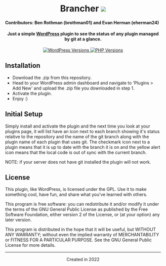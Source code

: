 <h1 align="center">Brancher
	<img src="https://img.shields.io/static/v1?ConciergeWPVersion=&message=v1.0.0&label=&color=999&style=flat-square">
</h1>
<h4>Contributors: Ben Rothman (brothman01) and Evan Herman (eherman24)</h4>
<h4 align="center">Just a simple <a href="https://wordpress.org" target="_blank">WordPress</a> plugin to see the status of any plugin managed by git at a glance.</h4>

<p align="center">
	<a href="https://wordpress.org/" target="_blank">
		<img src="https://img.shields.io/static/v1?label=&message=5.0+-+6.0&color=blue&style=flat-square&logo=wordpress&logoColor=white" alt="WordPress Versions">
	</a>
	<a href="https://www.php.net/" target="_blank">
		<img src="https://img.shields.io/static/v1?label=&message=5.6+-+8.0&color=777bb4&style=flat-square&logo=php&logoColor=white" alt="PHP Versions">
	</a>
</p>

## Installation
- Download the .zip from this repository.
- Head to your WordPress admin dashboard and navigate to 'Plugins > Add New' and upload the .zip file you downloaded in step 1.
- Activate the plugin.
- Enjoy :)

## Initial Setup
Simply install and activate the plugin and the next time you look at your plugins page, it will list have an icon next to each branch showing it's status relative to the repository and the name of the git branch along with the plugin name of each plugin that uses git.  The checkmark icon next to a plugin means that it is up to date with the branch it is on and the yellow alert icon means that the local code is out of sync with the current branch.

NOTE: if your server does not have git installed the plugin will not work.

## License
This plugin, like WordPress, is licensed under the GPL. Use it to make something cool, have fun, and share what you've learned with others.

This program is free software: you can redistribute it and/or modify it under the terms of the GNU General Public License as published by the Free Software Foundation, either version 2 of the License, or (at your option) any later version.

This program is distributed in the hope that it will be useful, but WITHOUT ANY WARRANTY; without even the implied warranty of MERCHANTABILITY or FITNESS FOR A PARTICULAR PURPOSE. See the GNU General Public License for more details.

_________________

<div align="center">Created in 2022</div>